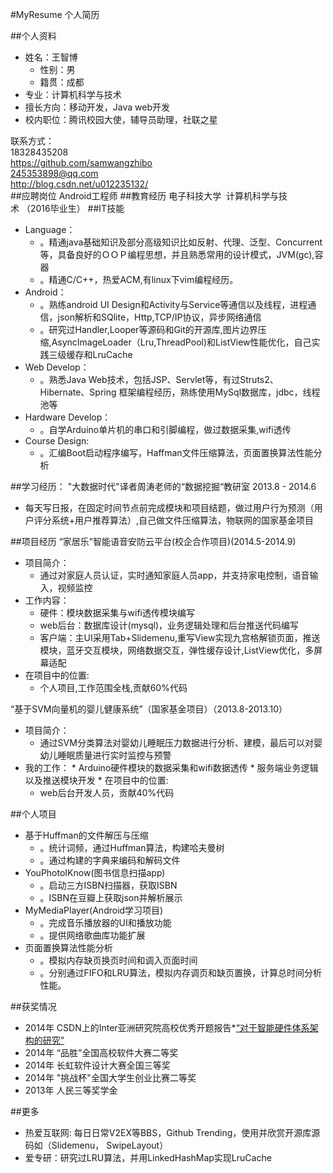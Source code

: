 #MyResume
个人简历

##个人资料
* 姓名：王智博		
	*  性别：男
	*  籍贯：成都
* 专业：计算机科学与技术  
* 擅长方向：移动开发，Java web开发	  
* 校内职位：腾讯校园大使，辅导员助理，社联之星  

联系方式：  
18328435208  
https://github.com/samwangzhibo  
245353898@qq.com  
http://blog.csdn.net/u012235132/     
##应聘岗位
	Android工程师
##教育经历
	电子科技大学  计算机科学与技术 （2016毕业生）
##IT技能
* Language：  	
	*  。精通java基础知识及部分高级知识比如反射、代理、泛型、Concurrent等，具备良好的ＯＯＰ编程思想，并且熟悉常用的设计模式，JVM(gc),容器	 	  
	*  。精通C/C++，热爱ACM,有linux下vim编程经历。  
* Android：    
     *  。熟练android UI Design和Activity与Service等通信以及线程，进程通信，json解析和SQlite，Http,TCP/IP协议，异步网络通信  
     *  。研究过Handler,Looper等源码和Git的开源库,图片边界压缩,AsyncImageLoader（Lru,ThreadPool)和ListView性能优化，自己实践三级缓存和LruCache  
* Web Develop：  
     *  。熟悉Java Web技术，包括JSP、Servlet等，有过Struts2、Hibernate、Spring	框架编程经历，熟练使用MySql数据库，jdbc，线程池等  
* Hardware Develop：  
     *  。自学Arduino单片机的串口和引脚编程，做过数据采集,wifi透传  
* Course Design:  
     *  。汇编Boot启动程序编写，Haffman文件压缩算法，页面置换算法性能分析

##学习经历：
"大数据时代"译者周涛老师的“数据挖掘“教研室   2013.8 - 2014.6
*  每天写日报，在固定时间节点前完成模块和项目结题，做过用户行为预测（用户评分系统+用户推荐算法）,自己做文件压缩算法，物联网的国家基金项目

##项目经历 
“家居乐”智能语音安防云平台(校企合作项目)(2014.5-2014.9)  
 * 项目简介：  
    *  通过对家庭人员认证，实时通知家庭人员app，并支持家电控制，语音输入，视频监控  
 * 工作内容：  
     *  硬件：模块数据采集与wifi透传模块编写  
     *  web后台：数据库设计(mysql)，业务逻辑处理和后台推送代码编写  
     *  客户端：主UI采用Tab+Slidemenu,重写View实现九宫格解锁页面，推送模块，蓝牙交互模块，网络数据交互，弹性缓存设计,ListView优化，多屏幕适配  
 * 在项目中的位置:   
      *  个人项目,工作范围全栈,贡献60%代码  


“基于SVM向量机的婴儿健康系统”（国家基金项目）（2013.8-2013.10）
 * 项目简介：
   *  通过SVM分类算法对婴幼儿睡眠压力数据进行分析、建模，最后可以对婴幼儿睡眠质量进行实时监控与预警
 * 我的工作：
       *  Arduino硬件模块的数据采集和wifi数据透传
       *  服务端业务逻辑以及推送模块开发
       *  在项目中的位置: 
    * web后台开发人员，贡献40%代码  

##个人项目  
* 基于Huffman的文件解压与压缩	
	*  。统计词频，通过Huffman算法，构建哈夫曼树
	*  。通过构建的字典来编码和解码文件
* YouPhotoIKnow(图书信息扫描app)	
	*  。启动三方ISBN扫描器，获取ISBN
	*  。ISBN在豆瓣上获取json并解析展示
* MyMediaPlayer(Android学习项目)	
	*  。完成音乐播放器的UI和播放功能
	*  。提供网络歌曲库功能扩展
* 页面置换算法性能分析	
	*  。模拟内存缺页换页时间和调入页面时间
 	*  。分别通过FIFO和LRU算法，模拟内存调页和缺页置换，计算总时间分析性能。

##获奖情况	
* 2014年   CSDN上的Inter亚洲研究院高校优秀开题报告*[“对于智能硬件体系架构的研究”](http://www.csdn.net/article/2014-08-01/2820897)
* 2014年   “品胜”全国高校软件大赛二等奖  
* 2014年   长虹软件设计大赛全国三等奖  
* 2014年   "挑战杯"全国大学生创业比赛二等奖  
* 2013年   人民三等奖学金

##更多  
* 热爱互联网: 每日日常V2EX等BBS，Github Trending，使用并欣赏开源库源码如（Slidemenu， SwipeLayout）  
* 爱专研：研究过LRU算法，并用LinkedHashMap实现LruCache
